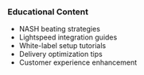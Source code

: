 ### Educational Content
- NASH beating strategies
- Lightspeed integration guides
- White-label setup tutorials
- Delivery optimization tips
- Customer experience enhancement
